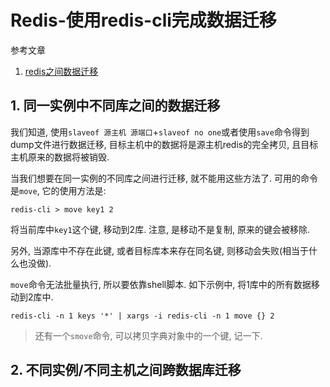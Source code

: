 # Redis-使用redis-cli完成数据迁移

参考文章

1. [redis之间数据迁移](http://blog.chinaunix.net/uid-20776139-id-5679913.html)

## 1. 同一实例中不同库之间的数据迁移

我们知道, 使用`slaveof 源主机 源端口`+`slaveof no one`或者使用`save`命令得到dump文件进行数据迁移, 目标主机中的数据将是源主机redis的完全拷贝, 且目标主机原来的数据将被销毁.

当我们想要在同一实例的不同库之间进行迁移, 就不能用这些方法了. 可用的命令是`move`, 它的使用方法是:

```
redis-cli > move key1 2
```

将当前库中`key1`这个键, 移动到2库. 注意, 是移动不是复制, 原来的键会被移除.

另外, 当源库中不存在此键, 或者目标库本来存在同名键, 则移动会失败(相当于什么也没做).

`move`命令无法批量执行, 所以要依靠shell脚本. 如下示例中, 将1库中的所有数据移动到2库中.

```
redis-cli -n 1 keys '*' | xargs -i redis-cli -n 1 move {} 2
```

> 还有一个`smove`命令, 可以拷贝字典对象中的一个键, 记一下.

## 2. 不同实例/不同主机之间跨数据库迁移

